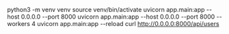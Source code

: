 python3 -m venv venv
source venv/bin/activate
uvicorn app.main:app --host 0.0.0.0 --port 8000
uvicorn app.main:app --host 0.0.0.0 --port 8000 --workers 4
uvicorn app.main:app --reload
curl http://0.0.0.0:8000/api/users
